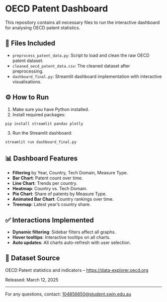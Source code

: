 
# OECD Patent Dashboard

This repository contains all necessary files to run the interactive dashboard for analysing OECD patent statistics.

## 📁 Files Included

- `preprocess_patent_data.py`: Script to load and clean the raw OECD patent dataset.
- `cleaned_oecd_patent_data.csv`: The cleaned dataset after preprocessing.
- `dashboard_final.py`: Streamlit dashboard implementation with interactive visualisations.

## ⚙️ How to Run

1. Make sure you have Python installed.
2. Install required packages:
```bash
pip install streamlit pandas plotly
```

3. Run the Streamlit dashboard:
```bash
streamlit run dashboard_final.py
```

## 📊 Dashboard Features

- **Filtering** by Year, Country, Tech Domain, Measure Type.
- **Bar Chart**: Patent count over time.
- **Line Chart**: Trends per country.
- **Heatmap**: Country vs. Tech Domain.
- **Pie Chart**: Share of patents by Measure Type.
- **Animated Bar Chart**: Country rankings over time.
- **Treemap**: Latest year’s country share.

## ✅ Interactions Implemented

- **Dynamic filtering**: Sidebar filters affect all graphs.
- **Hover tooltips**: Interactive tooltips on all charts.
- **Auto updates**: All charts auto-refresh with user selection.

## 📄 Dataset Source

OECD Patent statistics and indicators – https://data-explorer.oecd.org

Released: March 12, 2025

---

For any questions, contact: 104856650@student.swin.edu.au